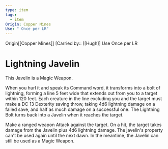 ```yaml
---
type: item
tags:
  - item
Origin: Copper Mines
Use: " Once per LR"
---
```

<span class="dataview inline-field"><span class="inline-field-key">Origin</span><span class="inline-field-value">[[Copper Mines]]</span></span>
[Carried by:: [[Hugh]]
<span class="dataview inline-field"><span class="inline-field-key">Use</span><span class="inline-field-value"> Once per LR</span></span>

# Lightning Javelin

This Javelin is a Magic Weapon. 

When you hurl it and speak its Command word, it transforms into a bolt of lightning, forming a line 5 feet wide that extends out from you to a target within 120 feet. Each creature in the line excluding you and the target must make a DC 13 Dexterity saving throw, taking 4d6 lightning damage on a failed save, and half as much damage on a successful one. The Lightning Bolt turns back into a Javelin when it reaches the target. 

Make a ranged weapon Attack against the target. On a hit, the target takes damage from the Javelin plus 4d6 lightning damage. The javelin's property can't be used again until the next dawn. In the meantime, the Javelin can still be used as a Magic Weapon.